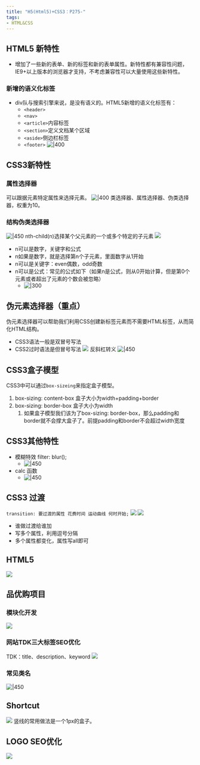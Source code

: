 ```yaml
---
title: "H5(Html5)+CSS3：P275-"
tags: 
- HTML&CSS
---
```


## HTML5 新特性
- 增加了一些新的表单、新的标签和新的表单属性。新特性都有兼容性问题，IE9+以上版本的浏览器才支持，不考虑兼容性可以大量使用这些新特性。
### 新增的语义化标签
- div队与搜索引擎来说，是没有语义的。HTML5新增的语义化标签有：
	- `<header>`
	- `<nav>`
	- `<article>`内容标签
	- `<section>`定义文档某个区域
	- `<aside>`侧边栏标签
	- `<footer>`
![|400](https://raw.githubusercontent.com/Meyerclex/image/main/20220816114117.png)

## CSS3新特性
### 属性选择器
可以跟据元素特定属性来选择元素。
![|400](https://raw.githubusercontent.com/Meyerclex/image/main/20220816121007.png)
类选择器、属性选择器、伪类选择器，权重为10。
### 结构伪类选择器
![|450](https://raw.githubusercontent.com/Meyerclex/image/main/20220816122303.png)
nth-child(n)选择某个父元素的一个或多个特定的子元素
![](https://raw.githubusercontent.com/Meyerclex/image/main/20220816124312.png)

- n可以是数字，关键字和公式
- n如果是数字，就是选择第n个子元素，里面数字从1开始
- n可以是关键字：even偶数，odd奇数
- n可以是公式：常见的公式如下（如果n是公式，则从0开始计算，但是第0个元素或者超出了元素的个数会被忽略）
	- ![|300](https://raw.githubusercontent.com/Meyerclex/image/main/20220816123354.png)
## 伪元素选择器（重点）
伪元素选择器可以帮助我们利用CSS创建新标签元素而不需要HTML标签，从而简化HTML结构。
- CSS3语法一般是双冒号写法
- CSS2过时语法是但冒号写法
![](https://raw.githubusercontent.com/Meyerclex/image/main/20220816125927.png)
反斜杠转义
![|450](https://raw.githubusercontent.com/Meyerclex/image/main/20220816135339.png)

## CSS3盒子模型
CSS3中可以通过`box-sizeing`来指定盒子模型。
1. box-sizing: content-box 盒子大小为width+padding+border
2. box-sizing: border-box 盒子大小为width
	1. 如果盒子模型我们该为了box-sizing: border-box，那么padding和border就不会撑大盒子了。前提padding和border不会超过width宽度

## CSS3其他特性
- 模糊特效 filter: blur();
	- ![|450](https://raw.githubusercontent.com/Meyerclex/image/main/20220816142439.png)
- calc 函数
	- ![|450](https://raw.githubusercontent.com/Meyerclex/image/main/20220816143730.png)
## CSS3 过渡
`transition: 要过渡的属性 花费时间 运动曲线 何时开始;`
![](https://raw.githubusercontent.com/Meyerclex/image/main/20220816144559.png)
![](https://raw.githubusercontent.com/Meyerclex/image/main/20220816145633.png)
- 谁做过渡给谁加
- 写多个属性，利用逗号分隔
- 多个属性都变化，属性写all即可

## HTML5
![](https://raw.githubusercontent.com/Meyerclex/image/main/20220816151755.png)

## 品优购项目
### 模块化开发
![](https://raw.githubusercontent.com/Meyerclex/image/main/20220816154441.png)
### 网站TDK三大标签SEO优化
TDK：title、description、keyword
![](https://raw.githubusercontent.com/Meyerclex/image/main/20220816171539.png)
### 常见类名
![|450](https://raw.githubusercontent.com/Meyerclex/image/main/20220816171944.png)

## Shortcut
![](https://raw.githubusercontent.com/Meyerclex/image/main/20220816173941.png)
竖线的常用做法是一个1px的盒子。

## LOGO SEO优化
![](https://raw.githubusercontent.com/Meyerclex/image/main/20220816203130.png)
